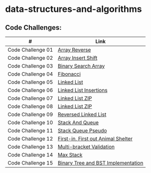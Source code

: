 # data-structures-and-algorithms

## Code Challenges:
| #                 | Link                                                               |
| ----------------- | ------------------------------------------------------------------ |
| Code Challenge 01 | [Array Reverse](./class-01/README.md)                   |
| Code Challenge 02 | [Array Insert Shift](./class-02/README.md)         |
| Code Challenge 03 | [Binary Search Array](./class-03/README.md)         |
| Code Challenge 04 | [Fibonacci](./class-04/README.md)         |
| Code Challenge 05 | [Linked List](./class-05/README.md)         |
| Code Challenge 06 | [Linked List Insertions](./class-06/README.md)         |
| Code Challenge 07 | [Linked List ZIP](./class-07/README.md)         |
| Code Challenge 08 | [Linked List ZIP](./linked-list-zip/README.md)         |
| Code Challenge 09 | [Reversed Linked List ](./class-09/README.md)         |
| Code Challenge 10 | [Stack And Queue ](./class-10/README.md)         |
| Code Challenge 11 | [Stack Queue Pseudo ](./class-11/README.md)         |
| Code Challenge 12 | [First-in, First out Animal Shelter ](./class-12/README.md)         |
| Code Challenge 13 | [Multi-bracket Validation ](./class-13/README.md)         |
| Code Challenge 14 | [Max Stack ](./class-14/README.md)         |
| Code Challenge 15 | [Binary Tree and BST Implementation ](./class-15/README.md)         |